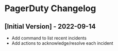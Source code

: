 # PagerDuty Changelog

## [Initial Version] - 2022-09-14

- Add command to list recent incidents
- Add actions to acknowledge/resolve each incident
